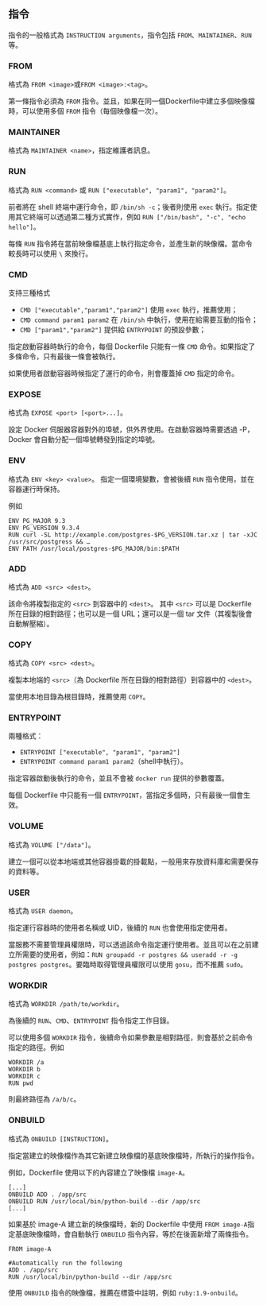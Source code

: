 ## 指令
指令的一般格式為 `INSTRUCTION arguments`，指令包括 `FROM`、`MAINTAINER`、`RUN` 等。

### FROM
格式為 `FROM <image>`或`FROM <image>:<tag>`。

第一條指令必須為 `FROM` 指令。並且，如果在同一個Dockerfile中建立多個映像檔時，可以使用多個 `FROM` 指令（每個映像檔一次）。

### MAINTAINER
格式為 `MAINTAINER <name>`，指定維護者訊息。

### RUN
格式為 `RUN <command>` 或 `RUN ["executable", "param1", "param2"]`。

前者將在 shell 終端中運行命令，即 `/bin/sh -c`；後者則使用 `exec` 執行。指定使用其它終端可以透過第二種方式實作，例如 `RUN ["/bin/bash", "-c", "echo hello"]`。

每條 `RUN` 指令將在當前映像檔基底上執行指定命令，並產生新的映像檔。當命令較長時可以使用 `\` 來換行。

### CMD
支持三種格式
* `CMD ["executable","param1","param2"]` 使用 `exec` 執行，推薦使用；
* `CMD command param1 param2` 在 `/bin/sh` 中執行，使用在給需要互動的指令；
* `CMD ["param1","param2"]` 提供給 `ENTRYPOINT` 的預設參數；


指定啟動容器時執行的命令，每個 Dockerfile 只能有一條 `CMD` 命令。如果指定了多條命令，只有最後一條會被執行。

如果使用者啟動容器時候指定了運行的命令，則會覆蓋掉 `CMD` 指定的命令。

### EXPOSE
格式為 `EXPOSE <port> [<port>...]`。

設定 Docker 伺服器容器對外的埠號，供外界使用。在啟動容器時需要透過 -P，Docker 會自動分配一個埠號轉發到指定的埠號。

### ENV
格式為 `ENV <key> <value>`。
指定一個環境變數，會被後續 `RUN` 指令使用，並在容器運行時保持。

例如
```
ENV PG_MAJOR 9.3
ENV PG_VERSION 9.3.4
RUN curl -SL http://example.com/postgres-$PG_VERSION.tar.xz | tar -xJC /usr/src/postgress && …
ENV PATH /usr/local/postgres-$PG_MAJOR/bin:$PATH
```

### ADD
格式為 `ADD <src> <dest>`。

該命令將複製指定的 `<src>` 到容器中的 `<dest>`。
其中 `<src>` 可以是 Dockerfile 所在目錄的相對路徑；也可以是一個 URL；還可以是一個 tar 文件（其複製後會自動解壓縮）。

### COPY
格式為 `COPY <src> <dest>`。

複製本地端的 `<src>`（為 Dockerfile 所在目錄的相對路徑）到容器中的 `<dest>`。

當使用本地目錄為根目錄時，推薦使用 `COPY`。

### ENTRYPOINT
兩種格式：
* `ENTRYPOINT ["executable", "param1", "param2"]`
* `ENTRYPOINT command param1 param2`（shell中執行）。

指定容器啟動後執行的命令，並且不會被 `docker run` 提供的參數覆蓋。

每個 Dockerfile 中只能有一個 `ENTRYPOINT`，當指定多個時，只有最後一個會生效。

### VOLUME
格式為 `VOLUME ["/data"]`。

建立一個可以從本地端或其他容器掛載的掛載點，一般用來存放資料庫和需要保存的資料等。

### USER
格式為 `USER daemon`。

指定運行容器時的使用者名稱或 UID，後續的 `RUN` 也會使用指定使用者。

當服務不需要管理員權限時，可以透過該命令指定運行使用者。並且可以在之前建立所需要的使用者，例如：`RUN groupadd -r postgres && useradd -r -g postgres postgres`。要臨時取得管理員權限可以使用 `gosu`，而不推薦 `sudo`。

### WORKDIR
格式為 `WORKDIR /path/to/workdir`。

為後續的 `RUN`、`CMD`、`ENTRYPOINT` 指令指定工作目錄。

可以使用多個 `WORKDIR` 指令，後續命令如果參數是相對路徑，則會基於之前命令指定的路徑。例如
```
WORKDIR /a
WORKDIR b
WORKDIR c
RUN pwd
```
則最終路徑為 `/a/b/c`。

### ONBUILD
格式為 `ONBUILD [INSTRUCTION]`。

指定當建立的映像檔作為其它新建立映像檔的基底映像檔時，所執行的操作指令。

例如，Dockerfile 使用以下的內容建立了映像檔 `image-A`。
```
[...]
ONBUILD ADD . /app/src
ONBUILD RUN /usr/local/bin/python-build --dir /app/src
[...]
```

如果基於 image-A 建立新的映像檔時，新的 Dockerfile 中使用 `FROM image-A`指定基底映像檔時，會自動執行 `ONBUILD` 指令內容，等於在後面新增了兩條指令。
```
FROM image-A

#Automatically run the following
ADD . /app/src
RUN /usr/local/bin/python-build --dir /app/src
```

使用 `ONBUILD` 指令的映像檔，推薦在標簽中註明，例如 `ruby:1.9-onbuild`。
